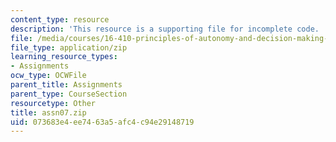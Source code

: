 ```yaml
---
content_type: resource
description: 'This resource is a supporting file for incomplete code. '
file: /media/courses/16-410-principles-of-autonomy-and-decision-making-fall-2010/073683e4ee7463a5afc4c94e29148719_assn07.zip
file_type: application/zip
learning_resource_types:
- Assignments
ocw_type: OCWFile
parent_title: Assignments
parent_type: CourseSection
resourcetype: Other
title: assn07.zip
uid: 073683e4-ee74-63a5-afc4-c94e29148719
---
```

